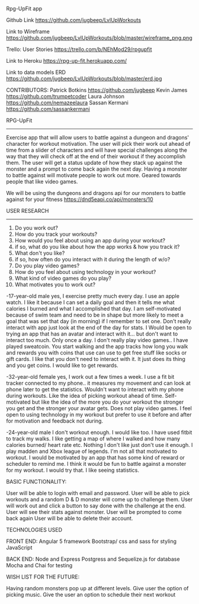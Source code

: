 Rpg-UpFit app

Github Link
https://github.com/jugbeep/LvlUpWorkouts

Link to Wireframe
https://github.com/jugbeep/LvlUpWorkouts/blob/master/wireframe_png.png

Trello: User Stories
https://trello.com/b/NEhMod29/rpgupfit

Link to Heroku
https://rpg-up-fit.herokuapp.com/

Link to data models ERD
https://github.com/jugbeep/LvlUpWorkouts/blob/master/erd.jpg

CONTRIBUTORS: 
Patrick Botkins https://github.com/jugbeep
Kevin James https://github.com/trumpetcoder
Laura Johnson https://github.com/nemazeelaura
Sassan Kermani https://github.com/sassankermani

RPG-UpFit
*****************************************************************************

Exercise app that will allow users to battle against a dungeon and dragons' character for workout motivation. The user will pick their work out ahead of time from a slider of characters and will have special challenges along the way that they will check off at the end of their workout if they accomplish them. The user will get a status update of how they stack up against the monster and a prompt to come back again the next day. Having a monster to battle against will motivate people to work out more. Geared towards people that like video games.

We will be using the dungeons and dragons api for our monsters to battle against for your fitness
https://dnd5eapi.co/api/monsters/10

USER RESEARCH
****************************************************************************
1. Do you work out?
2. How do you track your workouts?
3. How would you feel about using an app during your workout?
4. if so, what do you like about how the app works & how you track it?
5. What don't you like?
6. if so, how often do you interact with it during the length of w/o?
7. Do you play video games?
8. How do you feel about using technology in your workout?
9. What kind of video games do you play?
10. What motivates you to work out?

 -17-year-old male
  yes, I exercise pretty much every day.
  I use an apple watch. I like it because I can set a daily goal and then it tells me what calories I burned and what I accomplished that day.
  I am self-motivated because of swim team and need to be in shape but more likely to meet a goal that was set that day (in morning) if I remember to set one.
  Don't really interact with app just look at the end of the day for stats.
  I Would be open to trying an app that has an avatar and interact with it... but don't want to interact too much. Only once a day.
  I don't really play video games.. I have played sweatcoin. You start walking and the app tracks how long you walk and rewards you with coins that use can use to get free stuff like socks or gift cards. I like that you don't need to interact with it. It just does its thing and you get coins. 
  I would like to get rewards. 

  -32-year-old female
  yes, I work out a few times a week.
  I use a fit bit tracker connected to my phone.. it measures my movement and can look at phone later to get the statistics.
  Wouldn't want to interact with my phone during workouts. Like the idea of picking workout ahead of time.
  Self-motivated but like the idea of the more you do your workout the stronger you get and the stronger your avatar gets.
  Does not play video games.
  I feel open to using technology in my workout but prefer to use it before and after for motivation and feedback not during.

  -24-year-old male
  I don't workout enough. I would like too.
  I have used fitbit to track my walks.
  I like getting a map of where I walked and how many calories burned/ heart rate etc.
  Nothing I don't like just don't use it enough.
  I play madden and Xbox league of legends.
  I'm not all that motivated to workout. I would be motivated by an app that has some kind of reward or scheduler to remind me.
  I think it would be fun to battle against a monster for my workout. I would try that.
  I like seeing statistics.


BASIC FUNCTIONALITY:

User will be able to login with email and password.
User will be able to pick workouts and a random D & D monster will come up to challenge them.
User will work out and click a button to say done with the challenge at the end.
User will see their stats against monster.
User will be prompted to come back again 
User will be able to delete their account.


TECHNOLOGIES USED

FRONT END:
Angular 5 framework
Bootstrap/ css and sass for styling
JavaScript

BACK END:
Node and Express
Postgress and Sequelize.js for database
Mocha and Chai for testing


WISH LIST FOR THE FUTURE:

Having random monsters pop up at different levels. Give user the option of picking music.
Give the user an option to schedule their next workout
